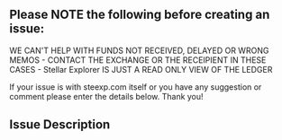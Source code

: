 ##  Please NOTE the following before creating an issue:

WE CAN'T HELP WITH FUNDS NOT RECEIVED, DELAYED OR WRONG MEMOS - CONTACT THE EXCHANGE OR THE RECEIPIENT IN THESE CASES - Stellar Explorer IS JUST A READ ONLY VIEW OF THE LEDGER

If your issue is with steexp.com itself or you have any suggestion or comment please enter the details below. Thank you!

## Issue Description
